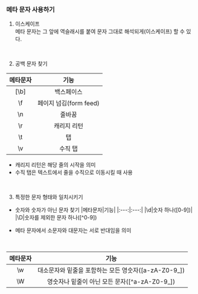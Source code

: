 ### 메타 문자 사용하기
1. 이스케이프</br>
메타 문자는 그 앞에 역슬래시를 붙여 문자 그대로 해석되게(이스케이프) 할 수 있다.</br>

</br>

2. 공백 문자 찾기

|메타문자|기능|
|:---:|:---:|
|[\b]|백스페이스|
|\f|페이지 넘김(form feed)|
|\n|줄바꿈|
|\r|캐리지 리턴|
|\t|탭|
|\v|수직 탭|

+ 캐리지 리턴은 해당 줄의 시작을 의미
+ 수직 탭은 텍스트에서 줄을 수직으로 이동시킬 때 사용

</br>

3. 특정한 문자 형태와 일치시키기
- 숫자와 숫자가 아닌 문자 찾기
|메타문자|기능|
|:---:|:---:|
|\d|숫자 하나([0-9])|
|\D|숫자를 제외한 문자 하나([^0-9])

+ 메타 문자에서 소문자와 대문자는 서로 반대임을 의미

</br>

|메타문자|기능|
|:---:|:---:|
|\w|대소문자와 밑줄을 포함하는 모든 영숫자([a-zA-Z0-9_])|
|\W|영숫자나 밑줄이 아닌 모든 문자([^a-zA-Z0-9_])|
